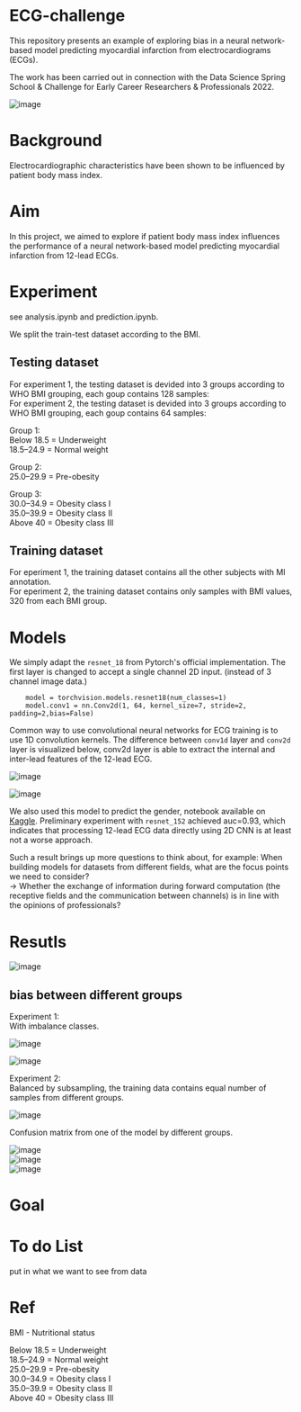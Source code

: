# ECG-challenge
This repository presents an example of exploring bias in a 
neural network-based model predicting myocardial infarction from electrocardiograms (ECGs).

The work has been carried out in connection with the Data Science Spring School & Challenge for Early Career Researchers & Professionals 2022.

![image](https://github.com/meansnothing/ECG-challenge/blob/main/Poster.jpg)  

# Background
Electrocardiographic characteristics have been shown to be influenced by patient body mass index. 
# Aim
In this project, we aimed to explore if patient body mass index influences the performance of a neural network-based model predicting myocardial infarction from 12-lead ECGs.

# Experiment
see analysis.ipynb and prediction.ipynb.

We split the train-test dataset according to the BMI.
## Testing dataset
For experiment 1, the testing dataset is devided into 3 groups according to WHO BMI grouping, each goup contains 128 samples:  
For experiment 2, the testing dataset is devided into 3 groups according to WHO BMI grouping, each goup contains 64 samples:  

Group 1:  
    Below 18.5 = Underweight  
    18.5–24.9 = Normal weight    

Group 2:  
    25.0–29.9 = Pre-obesity    

Group 3:  
    30.0–34.9 = Obesity class I  
    35.0–39.9 = Obesity class II    
    Above 40 = Obesity class III
## Training dataset
For eperiment 1, the training dataset contains all the other subjects with MI annotation.  
For eperiment 2, the training dataset contains only samples with BMI values, 320 from each BMI group.
# Models
We simply adapt the `resnet_18` from Pytorch's official implementation. The first layer is changed to accept a single channel 2D input. (instead of 3 channel image data.)
```
    model = torchvision.models.resnet18(num_classes=1)
    model.conv1 = nn.Conv2d(1, 64, kernel_size=7, stride=2, padding=2,bias=False)
```
Common way to use convolutional neural networks for ECG training is to use 1D convolution kernels. The difference between `conv1d` layer and `conv2d` layer is visualized below, conv2d layer is able to extract the internal and inter-lead features of the 12-lead ECG.

![image](https://github.com/meansnothing/ECG-challenge/blob/main/docs/conv1d.gif)  

![image](https://github.com/meansnothing/ECG-challenge/blob/main/docs/conv2d.gif)  

We also used this model to predict the gender, notebook available on [Kaggle](https://www.kaggle.com/code/meansnothing/binary-classification-with-2d-resnet/notebook?scriptVersionId=94728151). Preliminary experiment with `resnet_152` achieved auc=0.93, which indicates that processing 12-lead ECG data directly using 2D CNN is at least not a worse approach.  

Such a result brings up more questions to think about, for example:
When building models for datasets from different fields, what are the focus points we need to consider?  
-> Whether the exchange of information during forward computation (the receptive fields and the communication between channels) is in line with the opinions of professionals?    

# Resutls  
![image](https://github.com/meansnothing/ECG-challenge/blob/main/docs/roc_curve.png)
## bias between different groups  
Experiment 1:  
With imbalance classes.  

![image](https://github.com/meansnothing/ECG-challenge/blob/main/docs/group_results.png)  

![image](https://github.com/meansnothing/ECG-challenge/blob/main/docs/distribution_bmi.png)  

Experiment 2:  
Balanced by subsampling, the training data contains equal number of samples from different groups.    

![image](https://github.com/meansnothing/ECG-challenge/blob/main/docs/group_results_equal.png)  

Confusion matrix from one of the model by different groups.  

![image](https://github.com/meansnothing/ECG-challenge/blob/main/docs/confu_1.png)  
![image](https://github.com/meansnothing/ECG-challenge/blob/main/docs/confu2.png)  
![image](https://github.com/meansnothing/ECG-challenge/blob/main/docs/confu_3.png)



# Goal
# To do List
put in what we want to see from data

# Ref

BMI - Nutritional status  

Below 18.5 = Underweight  
18.5–24.9 = Normal weight  
25.0–29.9 = Pre-obesity  
30.0–34.9 = Obesity class I  
35.0–39.9 = Obesity class II  
Above 40 = Obesity class III
